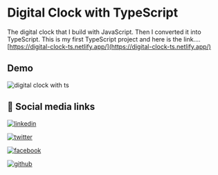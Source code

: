 
# Digital Clock with TypeScript

The digital clock that I build with JavaScript. Then I converted it into TypeScript.
This is my first TypeScript project and here is the link....
 [https://digital-clock-ts.netlify.app/](https://digital-clock-ts.netlify.app/)


## Demo

![digital clock with ts](https://i.ibb.co/YfL3jKV/Screenshot-2022-12-01-121106.png)


## 🔗 Social media links
[![linkedin](https://img.shields.io/badge/linkedin-0A66C2?style=for-the-badge&logo=linkedin&logoColor=white)](https://www.linkedin.com/sumon-chandra) 

[![twitter](https://img.shields.io/badge/twitter-1DA1F2?style=for-the-badge&logo=twitter&logoColor=white)](https://twitter.com/Sumon__Chandra)

[![facebook](https://img.shields.io/badge/facebook-1DA1F2?style=for-the-badge&logo=facebook&logoColor=white)](https://facebook.com/SumonChandraForever)

[![github](https://img.shields.io/badge/github-1DA1F2?style=for-the-badge&logo=github&logoColor=white)](https://facebook.com/SumonChandraForever)


